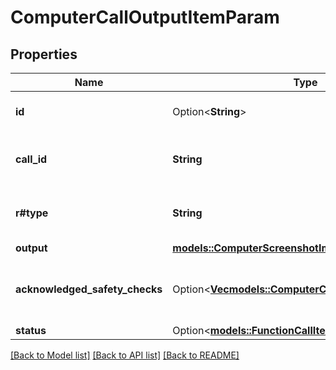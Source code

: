 # ComputerCallOutputItemParam

## Properties

Name | Type | Description | Notes
------------ | ------------- | ------------- | -------------
**id** | Option<**String**> | The ID of the computer tool call output. | [optional]
**call_id** | **String** | The ID of the computer tool call that produced the output. | 
**r#type** | **String** | The type of the computer tool call output. Always `computer_call_output`. | 
**output** | [**models::ComputerScreenshotImage**](ComputerScreenshotImage.md) |  | 
**acknowledged_safety_checks** | Option<[**Vec<models::ComputerCallSafetyCheckParam>**](ComputerCallSafetyCheckParam.md)> | The safety checks reported by the API that have been acknowledged by the developer. | [optional]
**status** | Option<[**models::FunctionCallItemStatus**](FunctionCallItemStatus.md)> |  | [optional]

[[Back to Model list]](../README.md#documentation-for-models) [[Back to API list]](../README.md#documentation-for-api-endpoints) [[Back to README]](../README.md)


